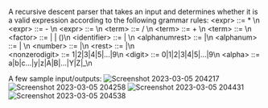 A recursive descent parser that takes an input and determines whether it is a valid expression according to the following grammar rules:
        \<expr> ::= <term> * <term>\n
        \<expr> ::= <term> - <term>\n
        \<expr> ::= <term>\n
        \<term> ::= <factor> / <factor>\n
        \<term> ::= <factor> + <factor>\n
        \<term> ::= <factor>\n
      \<factor> ::= <identifier> | <number> | (<expr>)\n
  \<identifier> ::= <alpha><alphanumrest> | <alpha>\n
\<alphanumrest> ::= <alphanum><alphanumrest>|<alphanum>\n
    \<alphanum> ::= <alpha> | <digit>\n
      \<number> ::= <nonzerodigit><rest>|<digit>\n
        \<rest> ::= <digit><rest>|<digit>\n   
\<nonzerodigit> ::= 1|2|3|4|5|...|9\n
      \<digit> ::= 0|1|2|3|4|5|...|9\n
       \<alpha> ::= a|b|c...|y|z|A|B|...|Y|Z|_\n
                       
 A few sample input/outputs:
![Screenshot 2023-03-05 204217](https://user-images.githubusercontent.com/107581827/223233833-205bdb0d-b550-4fd0-b135-2931c00bb81d.png)
![Screenshot 2023-03-05 204258](https://user-images.githubusercontent.com/107581827/223233838-d99c6096-210b-45dc-9f1b-acd056df1063.png)
![Screenshot 2023-03-05 204431](https://user-images.githubusercontent.com/107581827/223233840-bcbbc12b-f73b-4667-8ca5-7527056742e8.png)
![Screenshot 2023-03-05 204538](https://user-images.githubusercontent.com/107581827/223234149-b4e96284-eb3a-4189-99a5-3141f63b76ab.png)
